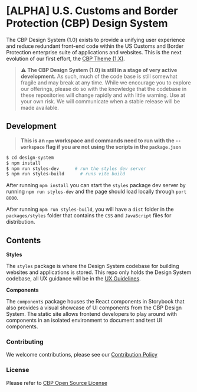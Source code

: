 # [ALPHA] U.S. Customs and Border Protection (CBP) Design System

The CBP Design System (1.0) exists to provide a unifying user experience and reduce redundant front-end code within the US Customs and Border Protection enterprise suite of applications and websites. This is the next evolution of our first effort, the [CBP Theme (1.X)](https://us-cbp.github.io/cbp-style-guide).

> **⚠️ The CBP Design System (1.0) is still in a stage of very active development.** As such, much of the code base is still somewhat fragile and may break at any time. While we encourage you to explore our offerings, please do so with the knowledge that the codebase in these repositories will change rapidly and with little warning. Use at your own risk. We will communicate when a stable release will be made available.

<!-- ## Installation -->

<!-- The recommended way to get the latest CBP Design System package is by saving it as a dependency via [npm](https://docs.npmjs.com/getting-started/what-is-npm).

From your npm project, simply run:

`npm install cbp-ds --save` -->

## Development

> **This is an `npm` workspace and commands need to run with the `--workspace` flag if you are not using the scripts in the `package.json`**

```bash
$ cd design-system
$ npm install
$ npm run styles-dev      # run the styles dev server
$ npm run styles-build      # runs vite build
```

After running `npm install` you can start the `styles` package dev server by running `npm run styles-dev` and the page should
load locally through `port 8000`.

After running `npm run styles-build`, you will have a `dist` folder in the `packages/styles` folder that contains the `CSS` and `JavaScript` files for distribution. 

## Contents

**Styles**

The `styles` package is where the Design System codebase for building websites and applications is stored. This repo only holds the Design System codebase, all UX guidance will be in the [UX Guidelines](https://us-cbp.github.io/cbp-theme/design-system/).

**Components**

The `components` package houses the React components in Storybook that also provides a visual showcase of UI components from the CBP Design System. The static site allows frontend developers to play around with components in an isolated environment to document and test UI components.


<!-- 
The [UX Guidelines](https://us-cbp.github.io/cbp-theme/design-system/) site offers robust examples, user experience guidance, code instruction and best practices for using the CBP Design System that follow its core principles. You can find the source code for the site in [ds-ux-guidelines](https://github.com/US-CBP/cbp-theme/tree/master/ds-ux-guidelines). This repo is strictly for housing the codebase for the style guide site. -->

### Contributing

We welcome contributions, please see our [Contribution Policy](https://github.com/US-CBP/open-source-policy/blob/master/CONTRIBUTING.md)

### License
Please refer to [CBP Open Source License](https://github.com/US-CBP/open-source-policy/blob/master/LICENSE.md)